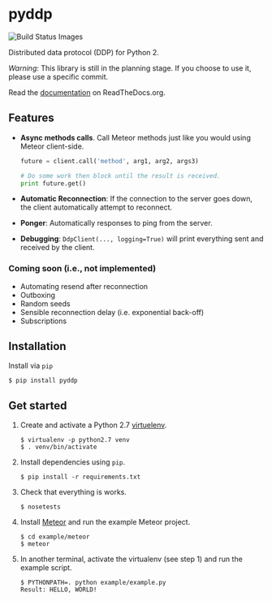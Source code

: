 # pyddp

![Build Status Images][travisci]


Distributed data protocol (DDP) for Python 2.

_Warning_: This library is still in the planning stage. If you choose to use it,
           please use a specific commit.

Read the [documentation][docs] on ReadTheDocs.org.

## Features

* __Async methods calls__. Call Meteor methods just like you would using Meteor
  client-side.

    ```Python
    future = client.call('method', arg1, arg2, args3)

    # Do some work then block until the result is received.
    print future.get()
    ```

* __Automatic Reconnection__: If the connection to the server goes down, the
  client automatically attempt to reconnect.

* __Ponger__: Automatically responses to ping from the server.

* __Debugging__: ``DdpClient(..., logging=True)`` will print everything sent
  and received by the client.


### Coming soon (i.e., not implemented)

* Automating resend after reconnection
* Outboxing
* Random seeds
* Sensible reconnection delay (i.e. exponential back-off)
* Subscriptions


## Installation

Install via `pip`

```Shell
$ pip install pyddp
```


## Get started

1. Create and activate a Python 2.7 [virtuelenv][virtualenv].

    ```Shell
    $ virtualenv -p python2.7 venv
    $ . venv/bin/activate
    ```

2. Install dependencies using `pip`.

    ```Shell
    $ pip install -r requirements.txt
    ```

3. Check that everything is works.

    ```Shell
    $ nosetests
    ```

3. Install [Meteor][meteor] and run the example Meteor project.

    ```Shell
    $ cd example/meteor
    $ meteor
    ```

4. In another terminal, activate the virtualenv (see step 1) and run the example
   script.

    ```Shell
    $ PYTHONPATH=. python example/example.py
    Result: HELLO, WORLD!
    ```


[docs]: http://pyddp.readthedocs.org/en/latest/
[travisci]: https://travis-ci.org/foxdog-studios/pyddp.svg "Build Status Images"
[meteor]: https://www.meteor.com/
[virtualenv]: http://virtualenv.readthedocs.org/en/latest/

